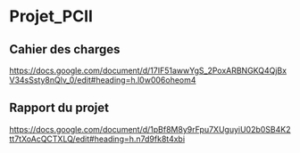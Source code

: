 # Projet_PCII

## Cahier des charges
https://docs.google.com/document/d/17IF51awwYgS_2PoxARBNGKQ4QjBxV34sSsty8nQlv_0/edit#heading=h.l0w006oheom4

## Rapport du projet
https://docs.google.com/document/d/1pBf8M8y9rFpu7XUguyiU02b0SB4K2tt7tXoAcQCTXLQ/edit#heading=h.n7d9fk8t4xbi

